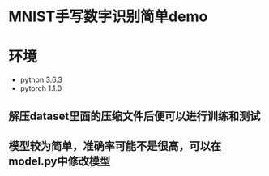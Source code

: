 # MNIST手写数字识别简单demo
# 环境
- python 3.6.3
- pytorch 1.1.0
## 解压dataset里面的压缩文件后便可以进行训练和测试
## 模型较为简单，准确率可能不是很高，可以在model.py中修改模型
